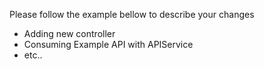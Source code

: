  Please follow the example bellow to describe your changes
 - Adding new controller
 - Consuming Example API with APIService
 - etc..
